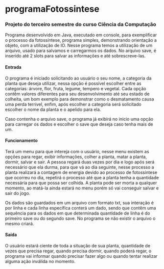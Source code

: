# programaFotossintese

### Projeto do terceiro semestre do curso Ciência da Computação

Programa desenvolvido em Java, executado em console, para exemplificar o processo da fotossíntese, programa simples, demonstrando orientação a objeto, com a utilização de IO. Nesse programa temos a utilização de um arquivo, usado para salvamos e carregarmos os dados.
No arquivo save, é inserido até 2 slots para salvar as informações e até sobrescreve-las.

#### Entrada

O programa é iniciado solicitando ao usuário o seu nome, a categoria da planta que deseja utilizar, nessa opção é possível escolher entre as categorias: árvore, flor, fruta, legume, tempero e vegetal. Cada opção contêm valores diferentes para seu desenvolvimento até seu estado de colheita, um bom exemplo para demonstrar como o desmatamento causa uma perda terrível, enfim, após escolher a categoria será solicitado escolher o nome da planta e o apelido para ela.

Caso contenha o arquivo save, o programa já exibirá no inicio uma opção para carregar os dados e escolher o save que deseja caso tenha mais de um.

#### Funcionamento

Terá um menu para que intereja com o usuário, nesse menu existem as opções para regar, exibir informações, colher a planta, matar a planta, dormir, salvar e sair. A pessoa regará duas vezes por dia e logo após será necessário que ela durma, para que vá ao dia seguinte, nesse processo a planta realizará a contagem de energia devido ao processo de fotossíntese que ocorreu no dia, repetirá o processo até que a planta tenha a quantidade necessária para que possa ser colhida. A planta pode ser morta a qualquer momento, ao matá-la ainda estará no menu porém só vai conseguir salvar e sair do jogo.

Os dados são guardados em um arquivo com formato txt, sua interação é por linha e cada linha específica conterá um dado, sendo que contêm uma sequência para os dados em que determinada quantidade de linha é do primeiro save ou do segundo save. No programa se não existir o arquivo o mesmo criará.

#### Saída

O usuário estará ciente de toda a situação de sua planta, quantidade de vezes que precisa regar, quando precisa dormir, quando poderá regar, o programa vai informar quando precisar fazer algo ou quando tentar realizar alguma ação inválida no momento.
